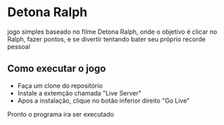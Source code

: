 
# Detona Ralph

jogo simples baseado no filme Detona Ralph, onde o objetivo é clicar no Ralph, fazer pontos, e se divertir tentando bater seu próprio recorde pessoal



## Como executar o jogo

- Faça um clone do repositório
- Instale a extemção chamada "Live Server"
- Apos a instalação, clique no botão inferior direito "Go Live"

Pronto o programa ira ser executado
